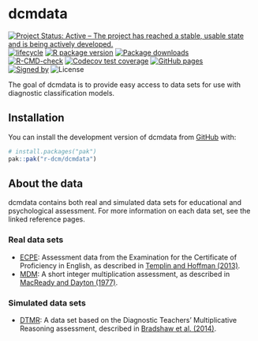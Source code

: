 
<!-- README.md is generated from README.Rmd. Please edit that file -->

# dcmdata

<!-- badges: start -->

[![Project Status: Active – The project has reached a stable, usable
state and is being actively
developed.](https://www.repostatus.org/badges/latest/active.svg)](https://www.repostatus.org/#active)
[![lifecycle](https://img.shields.io/badge/lifecycle-stable-brightgreen.svg)](https://lifecycle.r-lib.org/articles/stages.html)
[![R package
version](https://www.r-pkg.org/badges/version/dcmdata)](https://cran.r-project.org/package=measr)
[![Package
downloads](https://cranlogs.r-pkg.org/badges/grand-total/dcmdata)](https://cran.r-project.org/package=measr)</br>
[![R-CMD-check](https://github.com/r-dcm/dcmdata/actions/workflows/R-CMD-check.yaml/badge.svg)](https://github.com/r-dcm/dcmdata/actions/workflows/R-CMD-check.yaml)
[![Codecov test
coverage](https://codecov.io/gh/r-dcm/dcmdata/branch/main/graph/badge.svg)](https://app.codecov.io/gh/r-dcm/dcmdata?branch=main)
[![GitHub
pages](https://github.com/r-dcm/dcmdata/actions/workflows/pkgdown.yaml/badge.svg)](https://github.com/r-dcm/dcmdata/actions/workflows/pkgdown.yaml)</br>
[![Signed
by](https://img.shields.io/badge/Keybase-Verified-brightgreen.svg)](https://keybase.io/wjakethompson)
![License](https://img.shields.io/badge/License-MIT-blue.svg)
<!-- badges: end -->

The goal of dcmdata is to provide easy access to data sets for use with
diagnostic classification models.

## Installation

You can install the development version of dcmdata from
[GitHub](https://github.com/) with:

``` r
# install.packages("pak")
pak::pak("r-dcm/dcmdata")
```

## About the data

dcmdata contains both real and simulated data sets for educational and
psychological assessment. For more information on each data set, see the
linked reference pages.

### Real data sets

- [ECPE](reference/ecpe.html): Assessment data from the Examination for
  the Certificate of Proficiency in English, as described in [Templin
  and Hoffman (2013)](https://doi.org/10.1111/emip.12010).
- [MDM](reference/mdm.html): A short integer multiplication assessment,
  as described in [MacReady and Dayton
  (1977)](https://doi.org/10.2307/1164802).

### Simulated data sets

- [DTMR](reference/dtmr.html): A data set based on the Diagnostic
  Teachers’ Multiplicative Reasoning assessment, described in [Bradshaw
  et al. (2014)](https://doi.org/10.1111/emip.12020).
